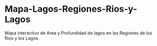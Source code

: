 # Mapa-Lagos-Regiones-Rios-y-Lagos
Mapa interactivo de Area y Profundidad de lagos en las Regiones de los Rios y los Lagos.
